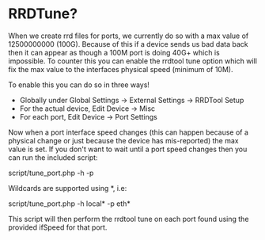 # RRDTune?

When we create rrd files for ports, we currently do so with a max value of 12500000000 (100G). Because of this if a device sends us bad data back then it can appear as though 
a 100M port is doing 40G+ which is impossible. To counter this you can enable the rrdtool tune option which will fix the max value to the interfaces physical speed (minimum of 10M).

To enable this you can do so in three ways!

 - Globally under Global Settings -> External Settings -> RRDTool Setup
 - For the actual device, Edit Device -> Misc
 - For each port, Edit Device -> Port Settings

Now when a port interface speed changes (this can happen because of a physical change or just because the device has mis-reported) the max value is set. If you don't want to wait until 
a port speed changes then you can run the included script:

script/tune_port.php -h <hostname> -p <ifName>

Wildcards are supported using *, i.e:

script/tune_port.php -h local* -p eth*

This script will then perform the rrdtool tune on each port found using the provided ifSpeed for that port.
